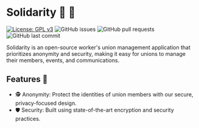 # Solidarity 💼 🤝

[![License: GPL v3](https://img.shields.io/badge/License-GPLv3-blue.svg)](https://opensource.org/license/gpl-3-0/)
![GitHub issues](https://img.shields.io/github/issues-raw/carraya/solidarity)
![GitHub pull requests](https://img.shields.io/github/issues-pr-raw/carraya/solidarity)
![GitHub last commit](https://img.shields.io/github/last-commit/carraya/solidarity)

Solidarity is an open-source worker's union management application that prioritizes anonymity and security, making it easy for unions to manage their members, events, and communications.

## Features 🌟

- 🕵️ Anonymity: Protect the identities of union members with our secure, privacy-focused design.
- 🛡️ Security: Built using state-of-the-art encryption and security practices.
